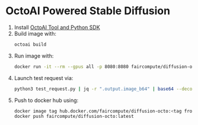 # OctoAI Powered Stable Diffusion

1. Install [OctoAI Tool and Python SDK](https://docs.octoai.cloud/docs/installation-links)
1. Build image with:
    ```bash
    octoai build
    ```
1. Run image with:
    ```bash
    docker run -it --rm --gpus all -p 8080:8080 faircompute/diffusion-octo:<tag from previous step> 
    ```
1. Launch test request via:
    ```bash
    python3 test_request.py | jq -r ".output.image_b64" | base64 --decode > result.jpg
    ```
1. Push to docker hub using:
    ```bash
    docker image tag hub.docker.com/faircompute/diffusion-octo:<tag from previous step> faircompute/diffusion-octo:latest
    docker push faircompute/diffusion-octo:latest
    ```
